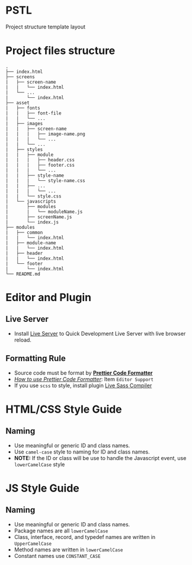# PSTL
Project structure template layout

# Project files structure
    .
    ├── index.html
    ├── screens
    |   ├── screen-name
    |   |   └── index.html
    |   └── ...
    |       └── index.html
    ├── asset
    |   ├── fonts
    |   |   ├── font-file
    |   |   └── ...
    |   ├── images
    |   |   ├── screen-name
    |   |   |   ├── image-name.png
    |   |   |   └── ...
    |   |   └── ...
    |   ├── styles
    |   |   ├── module
    |   |   |   ├── header.css
    |   |   |   ├── footer.css
    |   |   |   └── ...
    |   |   ├── style-name
    |   |   |   └── style-name.css
    |   |   ├── ...
    |   |   |   └── ...
    |   |   └── style.css
    |   └── javascripts
    |       ├── modules
    |       |   └── moduleName.js
    |       ├── screenName.js
    |       └── index.js
    ├── modules
    |   ├── common
    |   |   └── index.html
    |   ├── module-name
    |   |   └── index.html
    |   ├── header
    |   |   └── index.html
    |   └── footer
    |       └── index.html
    └── README.md

# Editor and Plugin

## Live Server
* Install [Live Server](https://marketplace.visualstudio.com/items?itemName=ritwickdey.LiveServer) to Quick Development Live Server with live browser reload.

## Formatting Rule
* Source code must be format by **[Prettier Code Formatter](https://prettier.io/)**
* [_How to use Prettier Code Formatter_](https://prettier.io/): Item `Editor Support`
* If you use `scss` to style, install plugin [Live Sass Compiler](https://marketplace.visualstudio.com/items?itemName=ritwickdey.live-sass)
# HTML/CSS Style Guide
## Naming
* Use meaningful or generic ID and class names.
* Use `camel-case` style to naming for ID and class names.
* **NOTE:** If the ID or class will be use to handle the Javascript event, use `lowerCamelCase` style

# JS Style Guide
## Naming
* Use meaningful or generic ID and class names.
* Package names are all `lowerCamelCase`
* Class, interface, record, and typedef names are written in `UpperCamelCase`
* Method names are written in `lowerCamelCase`
* Constant names use `CONSTANT_CASE`
